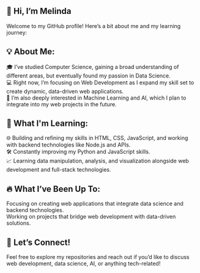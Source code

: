 ## 👋 Hi, I’m Melinda
Welcome to my GitHub profile! Here’s a bit about me and my learning journey:  

## 💡 About Me:
🎓 I’ve studied Computer Science, gaining a broad understanding of different areas, but eventually found my passion in Data Science.  
💻 Right now, I’m focusing on Web Development as I expand my skill set to create dynamic, data-driven web applications.  
🤖 I’m also deeply interested in Machine Learning and AI, which I plan to integrate into my web projects in the future.  
## 🌱 What I'm Learning:
🌐 Building and refining my skills in HTML, CSS, JavaScript, and working with backend technologies like Node.js and APIs.  
🛠️ Constantly improving my Python and JavaScript skills.  
📈 Learning data manipulation, analysis, and visualization alongside web development and full-stack technologies.  
## 🔥 What I’ve Been Up To:
Focusing on creating web applications that integrate data science and backend technologies.  
Working on projects that bridge web development with data-driven solutions.  
## 💬 Let’s Connect!
Feel free to explore my repositories and reach out if you’d like to discuss web development, data science, AI, or anything tech-related! 

<!---
Me-lind/Me-lind is a ✨ special ✨ repository because its `README.md` (this file) appears on your GitHub profile.
You can click the Preview link to take a look at your changes.
--->
